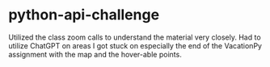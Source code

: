 # python-api-challenge

Utilized the class zoom calls to understand the material very closely.  Had to utilize ChatGPT on areas I got stuck on especially the end of the VacationPy assignment with the map and the hover-able points.
